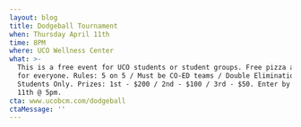 ```yaml
---
layout: blog
title: Dodgeball Tournament
when: Thursday April 11th
time: 8PM
where: UCO Wellness Center
what: >-
  This is a free event for UCO students or student groups. Free pizza and drinks
  for everyone. Rules: 5 on 5 / Must be CO-ED teams / Double Elimination / UCO
  Students Only. Prizes: 1st - $200 / 2nd - $100 / 3rd - $50. Enter by April
  11th @ 5pm.  
cta: www.ucobcm.com/dodgeball
ctaMessage: ''
---
```


